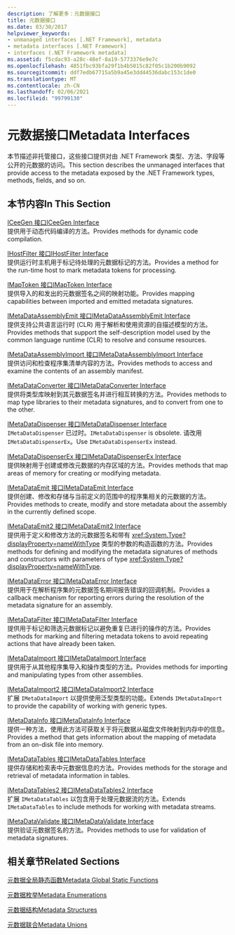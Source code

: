 ```yaml
---
description: 了解更多：元数据接口
title: 元数据接口
ms.date: 03/30/2017
helpviewer_keywords:
- unmanaged interfaces [.NET Framework], metadata
- metadata interfaces [.NET Framework]
- interfaces (.NET Framework metadata]
ms.assetid: f5cdac93-a28c-48ef-8a19-5773376e9e7c
ms.openlocfilehash: 4851fbc93bfa29f1b4b5015c82f05c1b200b9092
ms.sourcegitcommit: ddf7edb67715a5b9a45e3dd44536dabc153c1de0
ms.translationtype: MT
ms.contentlocale: zh-CN
ms.lasthandoff: 02/06/2021
ms.locfileid: "99799130"
---
```

# <a name="metadata-interfaces"></a><span data-ttu-id="25ec1-103">元数据接口</span><span class="sxs-lookup"><span data-stu-id="25ec1-103">Metadata Interfaces</span></span>

<span data-ttu-id="25ec1-104">本节描述非托管接口，这些接口提供对由 .NET Framework 类型、方法、字段等公开的元数据的访问。</span><span class="sxs-lookup"><span data-stu-id="25ec1-104">This section describes the unmanaged interfaces that provide access to the metadata exposed by the .NET Framework types, methods, fields, and so on.</span></span>  
  
## <a name="in-this-section"></a><span data-ttu-id="25ec1-105">本节内容</span><span class="sxs-lookup"><span data-stu-id="25ec1-105">In This Section</span></span>  

 [<span data-ttu-id="25ec1-106">ICeeGen 接口</span><span class="sxs-lookup"><span data-stu-id="25ec1-106">ICeeGen Interface</span></span>](iceegen-interface.md)  
 <span data-ttu-id="25ec1-107">提供用于动态代码编译的方法。</span><span class="sxs-lookup"><span data-stu-id="25ec1-107">Provides methods for dynamic code compilation.</span></span>  
  
 [<span data-ttu-id="25ec1-108">IHostFilter 接口</span><span class="sxs-lookup"><span data-stu-id="25ec1-108">IHostFilter Interface</span></span>](ihostfilter-interface.md)  
 <span data-ttu-id="25ec1-109">提供运行时主机用于标记待处理的元数据标记的方法。</span><span class="sxs-lookup"><span data-stu-id="25ec1-109">Provides a method for the run-time host to mark metadata tokens for processing.</span></span>  
  
 [<span data-ttu-id="25ec1-110">IMapToken 接口</span><span class="sxs-lookup"><span data-stu-id="25ec1-110">IMapToken Interface</span></span>](imaptoken-interface.md)  
 <span data-ttu-id="25ec1-111">提供导入的和发出的元数据签名之间的映射功能。</span><span class="sxs-lookup"><span data-stu-id="25ec1-111">Provides mapping capabilities between imported and emitted metadata signatures.</span></span>  
  
 [<span data-ttu-id="25ec1-112">IMetaDataAssemblyEmit 接口</span><span class="sxs-lookup"><span data-stu-id="25ec1-112">IMetaDataAssemblyEmit Interface</span></span>](imetadataassemblyemit-interface.md)  
 <span data-ttu-id="25ec1-113">提供支持公共语言运行时 (CLR) 用于解析和使用资源的自描述模型的方法。</span><span class="sxs-lookup"><span data-stu-id="25ec1-113">Provides methods that support the self-description model used by the common language runtime (CLR) to resolve and consume resources.</span></span>  
  
 [<span data-ttu-id="25ec1-114">IMetaDataAssemblyImport 接口</span><span class="sxs-lookup"><span data-stu-id="25ec1-114">IMetaDataAssemblyImport Interface</span></span>](imetadataassemblyimport-interface.md)  
 <span data-ttu-id="25ec1-115">提供访问和检查程序集清单内容的方法。</span><span class="sxs-lookup"><span data-stu-id="25ec1-115">Provides methods to access and examine the contents of an assembly manifest.</span></span>  
  
 [<span data-ttu-id="25ec1-116">IMetaDataConverter 接口</span><span class="sxs-lookup"><span data-stu-id="25ec1-116">IMetaDataConverter Interface</span></span>](imetadataconverter-interface.md)  
 <span data-ttu-id="25ec1-117">提供将类型库映射到其元数据签名并进行相互转换的方法。</span><span class="sxs-lookup"><span data-stu-id="25ec1-117">Provides methods to map type libraries to their metadata signatures, and to convert from one to the other.</span></span>  
  
 [<span data-ttu-id="25ec1-118">IMetaDataDispenser 接口</span><span class="sxs-lookup"><span data-stu-id="25ec1-118">IMetaDataDispenser Interface</span></span>](imetadatadispenser-interface.md)  
 <span data-ttu-id="25ec1-119">`IMetaDataDispenser` 已过时。</span><span class="sxs-lookup"><span data-stu-id="25ec1-119">`IMetaDataDispenser` is obsolete.</span></span> <span data-ttu-id="25ec1-120">请改用 `IMetaDataDispenserEx`。</span><span class="sxs-lookup"><span data-stu-id="25ec1-120">Use `IMetaDataDispenserEx` instead.</span></span>  
  
 [<span data-ttu-id="25ec1-121">IMetaDataDispenserEx 接口</span><span class="sxs-lookup"><span data-stu-id="25ec1-121">IMetaDataDispenserEx Interface</span></span>](imetadatadispenserex-interface.md)  
 <span data-ttu-id="25ec1-122">提供映射用于创建或修改元数据的内存区域的方法。</span><span class="sxs-lookup"><span data-stu-id="25ec1-122">Provides methods that map areas of memory for creating or modifying metadata.</span></span>  
  
 [<span data-ttu-id="25ec1-123">IMetaDataEmit 接口</span><span class="sxs-lookup"><span data-stu-id="25ec1-123">IMetaDataEmit Interface</span></span>](imetadataemit-interface.md)  
 <span data-ttu-id="25ec1-124">提供创建、修改和存储与当前定义的范围中的程序集相关的元数据的方法。</span><span class="sxs-lookup"><span data-stu-id="25ec1-124">Provides methods to create, modify and store metadata about the assembly in the currently defined scope.</span></span>  
  
 [<span data-ttu-id="25ec1-125">IMetaDataEmit2 接口</span><span class="sxs-lookup"><span data-stu-id="25ec1-125">IMetaDataEmit2 Interface</span></span>](imetadataemit2-interface.md)  
 <span data-ttu-id="25ec1-126">提供用于定义和修改方法的元数据签名和带有 <xref:System.Type?displayProperty=nameWithType> 类型的参数的构造函数的方法。</span><span class="sxs-lookup"><span data-stu-id="25ec1-126">Provides methods for defining and modifying the metadata signatures of methods and constructors with parameters of type <xref:System.Type?displayProperty=nameWithType>.</span></span>  
  
 [<span data-ttu-id="25ec1-127">IMetaDataError 接口</span><span class="sxs-lookup"><span data-stu-id="25ec1-127">IMetaDataError Interface</span></span>](imetadataerror-interface.md)  
 <span data-ttu-id="25ec1-128">提供用于在解析程序集的元数据签名期间报告错误的回调机制。</span><span class="sxs-lookup"><span data-stu-id="25ec1-128">Provides a callback mechanism for reporting errors during the resolution of the metadata signature for an assembly.</span></span>  
  
 [<span data-ttu-id="25ec1-129">IMetaDataFilter 接口</span><span class="sxs-lookup"><span data-stu-id="25ec1-129">IMetaDataFilter Interface</span></span>](imetadatafilter-interface.md)  
 <span data-ttu-id="25ec1-130">提供用于标记和筛选元数据标记以避免重复已进行的操作的方法。</span><span class="sxs-lookup"><span data-stu-id="25ec1-130">Provides methods for marking and filtering metadata tokens to avoid repeating actions that have already been taken.</span></span>  
  
 [<span data-ttu-id="25ec1-131">IMetaDataImport 接口</span><span class="sxs-lookup"><span data-stu-id="25ec1-131">IMetaDataImport Interface</span></span>](imetadataimport-interface.md)  
 <span data-ttu-id="25ec1-132">提供用于从其他程序集导入和操作类型的方法。</span><span class="sxs-lookup"><span data-stu-id="25ec1-132">Provides methods for importing and manipulating types from other assemblies.</span></span>  
  
 [<span data-ttu-id="25ec1-133">IMetaDataImport2 接口</span><span class="sxs-lookup"><span data-stu-id="25ec1-133">IMetaDataImport2 Interface</span></span>](imetadataimport2-interface.md)  
 <span data-ttu-id="25ec1-134">扩展 `IMetaDataImport` 以提供使用泛型类型的功能。</span><span class="sxs-lookup"><span data-stu-id="25ec1-134">Extends `IMetaDataImport` to provide the capability of working with generic types.</span></span>  
  
 [<span data-ttu-id="25ec1-135">IMetaDataInfo 接口</span><span class="sxs-lookup"><span data-stu-id="25ec1-135">IMetaDataInfo Interface</span></span>](imetadatainfo-interface.md)  
 <span data-ttu-id="25ec1-136">提供一种方法，使用此方法可获取关于将元数据从磁盘文件映射到内存中的信息。</span><span class="sxs-lookup"><span data-stu-id="25ec1-136">Provides a method that gets information about the mapping of metadata from an on-disk file into memory.</span></span>  
  
 [<span data-ttu-id="25ec1-137">IMetaDataTables 接口</span><span class="sxs-lookup"><span data-stu-id="25ec1-137">IMetaDataTables Interface</span></span>](imetadatatables-interface.md)  
 <span data-ttu-id="25ec1-138">提供存储和检索表中元数据信息的方法。</span><span class="sxs-lookup"><span data-stu-id="25ec1-138">Provides methods for the storage and retrieval of metadata information in tables.</span></span>  
  
 [<span data-ttu-id="25ec1-139">IMetaDataTables2 接口</span><span class="sxs-lookup"><span data-stu-id="25ec1-139">IMetaDataTables2 Interface</span></span>](imetadatatables2-interface.md)  
 <span data-ttu-id="25ec1-140">扩展 `IMetaDataTables` 以包含用于处理元数据流的方法。</span><span class="sxs-lookup"><span data-stu-id="25ec1-140">Extends `IMetaDataTables` to include methods for working with metadata streams.</span></span>  
  
 [<span data-ttu-id="25ec1-141">IMetaDataValidate 接口</span><span class="sxs-lookup"><span data-stu-id="25ec1-141">IMetaDataValidate Interface</span></span>](imetadatavalidate-interface.md)  
 <span data-ttu-id="25ec1-142">提供验证元数据签名的方法。</span><span class="sxs-lookup"><span data-stu-id="25ec1-142">Provides methods to use for validation of metadata signatures.</span></span>  
  
## <a name="related-sections"></a><span data-ttu-id="25ec1-143">相关章节</span><span class="sxs-lookup"><span data-stu-id="25ec1-143">Related Sections</span></span>  

 [<span data-ttu-id="25ec1-144">元数据全局静态函数</span><span class="sxs-lookup"><span data-stu-id="25ec1-144">Metadata Global Static Functions</span></span>](metadata-global-static-functions.md)  
  
 [<span data-ttu-id="25ec1-145">元数据枚举</span><span class="sxs-lookup"><span data-stu-id="25ec1-145">Metadata Enumerations</span></span>](metadata-enumerations.md)  
  
 [<span data-ttu-id="25ec1-146">元数据结构</span><span class="sxs-lookup"><span data-stu-id="25ec1-146">Metadata Structures</span></span>](metadata-structures.md)  
  
 [<span data-ttu-id="25ec1-147">元数据联合</span><span class="sxs-lookup"><span data-stu-id="25ec1-147">Metadata Unions</span></span>](metadata-unions.md)
